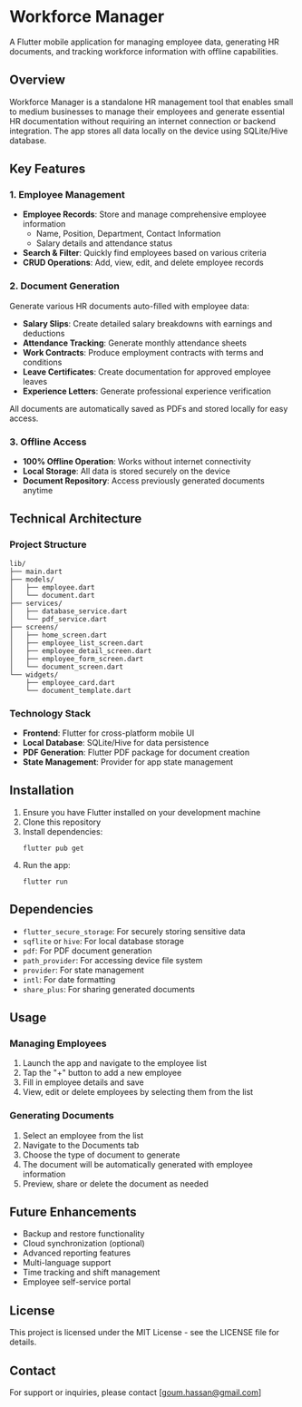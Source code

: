 # Workforce Manager

A Flutter mobile application for managing employee data, generating HR documents, and tracking workforce information with offline capabilities.

## Overview

Workforce Manager is a standalone HR management tool that enables small to medium businesses to manage their employees and generate essential HR documentation without requiring an internet connection or backend integration. The app stores all data locally on the device using SQLite/Hive database.

## Key Features

### 1. Employee Management
- **Employee Records**: Store and manage comprehensive employee information
  - Name, Position, Department, Contact Information
  - Salary details and attendance status
- **Search & Filter**: Quickly find employees based on various criteria
- **CRUD Operations**: Add, view, edit, and delete employee records

### 2. Document Generation
Generate various HR documents auto-filled with employee data:
- **Salary Slips**: Create detailed salary breakdowns with earnings and deductions
- **Attendance Tracking**: Generate monthly attendance sheets 
- **Work Contracts**: Produce employment contracts with terms and conditions
- **Leave Certificates**: Create documentation for approved employee leaves
- **Experience Letters**: Generate professional experience verification

All documents are automatically saved as PDFs and stored locally for easy access.

### 3. Offline Access
- **100% Offline Operation**: Works without internet connectivity
- **Local Storage**: All data is stored securely on the device
- **Document Repository**: Access previously generated documents anytime

## Technical Architecture

### Project Structure
```
lib/
├── main.dart
├── models/
│   ├── employee.dart
│   └── document.dart
├── services/
│   ├── database_service.dart
│   └── pdf_service.dart
├── screens/
│   ├── home_screen.dart
│   ├── employee_list_screen.dart
│   ├── employee_detail_screen.dart
│   ├── employee_form_screen.dart
│   └── document_screen.dart
└── widgets/
    ├── employee_card.dart
    └── document_template.dart
```

### Technology Stack
- **Frontend**: Flutter for cross-platform mobile UI
- **Local Database**: SQLite/Hive for data persistence
- **PDF Generation**: Flutter PDF package for document creation
- **State Management**: Provider for app state management

## Installation

1. Ensure you have Flutter installed on your development machine
2. Clone this repository
3. Install dependencies:
   ```
   flutter pub get
   ```
4. Run the app:
   ```
   flutter run
   ```

## Dependencies

- `flutter_secure_storage`: For securely storing sensitive data
- `sqflite` or `hive`: For local database storage
- `pdf`: For PDF document generation
- `path_provider`: For accessing device file system
- `provider`: For state management
- `intl`: For date formatting
- `share_plus`: For sharing generated documents

## Usage

### Managing Employees
1. Launch the app and navigate to the employee list
2. Tap the "+" button to add a new employee
3. Fill in employee details and save
4. View, edit or delete employees by selecting them from the list

### Generating Documents
1. Select an employee from the list
2. Navigate to the Documents tab
3. Choose the type of document to generate
4. The document will be automatically generated with employee information
5. Preview, share or delete the document as needed

## Future Enhancements
- Backup and restore functionality
- Cloud synchronization (optional)
- Advanced reporting features
- Multi-language support
- Time tracking and shift management
- Employee self-service portal

## License
This project is licensed under the MIT License - see the LICENSE file for details.

## Contact
For support or inquiries, please contact [goum.hassan@gmail.com]